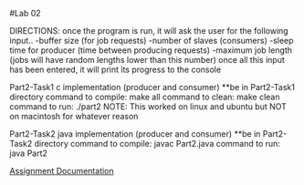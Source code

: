 #Lab 02


DIRECTIONS:
once the program is run, it will ask the user for the following input..
 -buffer size (for job requests)
 -number of slaves (consumers)
 -sleep time for producer (time between producing requests)
 -maximum job length (jobs will have random lengths lower than this number)
 once all this input has been entered, it will print its progress to the console

 Part2-Task1 c implementation (producer and consumer)
 **be in Part2-Task1 directory
 command to compile:   make all
 command to clean:     make clean
 command to run:       ./part2
 NOTE: This worked on linux and ubuntu but NOT on macintosh for whatever reason

Part2-Task2 java implementation (producer and consumer)
**be in Part2-Task2 directory
command to compile:   javac Part2.java
command to run:       java Part2




[Assignment Documentation](https://docs.google.com/document/d/1t_9mq4EzNik-Z-3P68Iqtk3kEmYPcbWbeMQGZWOOVeE/edit)
